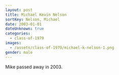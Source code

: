 ```yaml
---
layout: post
title: Michael Kevin Nelson
sortKey: Nelson, Michael
date: 2003-01-01
dateUnknown: true
categories:
  - class-of-1979
images:
  - /assets/class-of-1979/michael-k-nelson-1.png
gender: male
---
```

Mike passed away in 2003.
